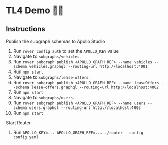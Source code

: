 # TL4 Demo 👨‍💻

## Instructions

Publish the subgraph schemas to Apollo Studio
1. Run `rover config auth` to set the `APOLLO_KEY` value 
1. Navigate to `subgraphs/vehicles`.
1. Run `rover subgraph publish <APOLLO_GRAPH_REF> --name vehicles --schema vehicles.graphql --routing-url http://localhost:4001`
1. Run `npm start`
1. Navigate to `subgraphs/lease-offers`.
1. Run `rover subgraph publish <APOLLO_GRAPH_REF> --name leaseOffers --schema lease-offers.graphql --routing-url http://localhost:4002`
1. Run `npm start`
1. Navigate to `subgraphs/users`.
1. Run `rover subgraph publish <APOLLO_GRAPH_REF> --name users --schema users.graphql --routing-url http://localhost:4003`
1. Run `npm start`

Start Router
1. Run `APOLLO_KEY=... APOLLO_GRAPH_REF=... ./router --config config.yaml`
